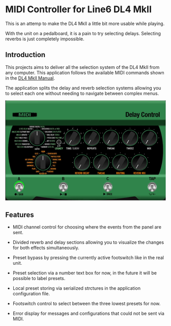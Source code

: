 # MIDI Controller for Line6 DL4 MkII

This is an attemp to make the DL4 MkII a little bit more usable while playing.

With the unit on a pedalboard, it is a pain to try selecting delays. Selecting reverbs is just completely impossible.

## Introduction

This projects aims to deliver all the selection system of the DL4 MkII from any computer. This application follows the available MIDI commands shown in the [DL4 MkII Manual](https://line6.com/data/6/0a020a3f177ca62c4820b92c4e/application/pdf/DL4%20MkII%20Owner's%20Manual%20-%20English%20.pdf).

The application splits the delay and reverb selection systems allowing you to select each one without needing to navigate between complex menus.

<p align="center"><img src="/Build/MidiControl/Resources/Original/DL4MkII Control.gif" alt="DL4MkII CONTROL"></p>

## Features

 - MIDI channel control for choosing where the events from the panel are sent.

 - Divided reverb and delay sections allowing you to visualize the changes for both effects simultaneously.

 - Preset bypass by pressing the currently active footswitch like in the real unit.

 - Preset selection via a number text box for now, in the future it will be possible to label presets.

 - Local preset storing via serialized strctures in the application configuration file.

 - Footswitch control to select between the three lowest presets for now.

 - Error display for messages and configurations that could not be sent via MIDI.